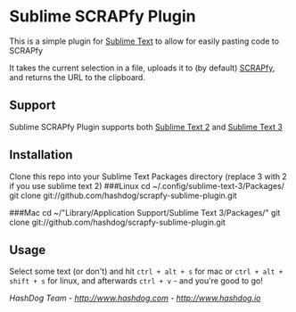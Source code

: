 Sublime SCRAPfy Plugin
======================

This is a simple plugin for [Sublime Text](http://www.sublimetext.com) to allow for easily pasting code to SCRAPfy

It takes the current selection in a file, uploads it to (by default) [SCRAPfy](http://scrapfy.io), and returns the URL to the clipboard.

Support
-------
Sublime SCRAPfy Plugin supports both [Sublime Text 2](http://www.sublimetext.com/2) and [Sublime Text 3](http://www.sublimetext.com/3)

Installation
------------

Clone this repo into your Sublime Text Packages directory
(replace 3 with 2 if you use sublime text 2)
###Linux
    cd ~/.config/sublime-text-3/Packages/
    git clone git://github.com/hashdog/scrapfy-sublime-plugin.git

###Mac
    cd ~/"Library/Application Support/Sublime Text 3/Packages/"
    git clone git://github.com/hashdog/scrapfy-sublime-plugin.git

Usage
-----

Select some text (or don't) and hit `ctrl + alt + s` for mac or `ctrl + alt + shift + s` for linux, and afterwards `ctrl + v` - and you're good to go!

*HashDog Team - http://www.hashdog.com - http://www.hashdog.io*
